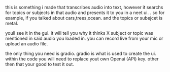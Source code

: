 this is something i made that transcribes audio into text, however it searchs for topics or subjects in that audio and presents it to you in a neet ui.
. so for example, if you talked about cars,trees,ocean.
and the topics or subejcet is metal. 

youll see it in the gui. it will tell you why it thinks X subject or topic was mentioned in said audio you loaded in. you can record live from your mic or upload an audio file.

the only thing you need is gradio. gradio is what is used to create the ui.
within the code you will need to replace yout own Openai (API) key. other then that your good to test it out.
